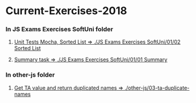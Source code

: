 # Current-Exercises-2018

### In JS Exams Exercises SoftUni folder
01. [Unit Tests Mocha, Sorted List => ./JS Exams Exercises SoftUni/01/02 Sorted List](https://petyomitkov.github.io/Current-Exercises-2018/JS%20Exams%20Exercises%20SoftUni/01.%20JS%20Advanced%20-%20Sample%20Exam%20-%2031%20Oct%202016/02.%20Sorted%20List%20-%20Unit%20testing/tests.html)

02. [Summary task => ./JS Exams Exercises SoftUni/01/01 Summary](https://petyomitkov.github.io/Current-Exercises-2018/JS%20Exams%20Exercises%20SoftUni01/01.%20JS%20Advanced%20-%20Sample%20Exam%20-%2031%20Oct%202016/01.%20Summary/01.%20Summary_HTML%20Skeleton.html)

### In other-js folder 
01. [Get TA value and return duplicated names => ./other-js/03-ta-duplicate-names](https://petyomitkov.github.io/Current-Exercises-2018/other-js/03-ta-duplicate-names/)



